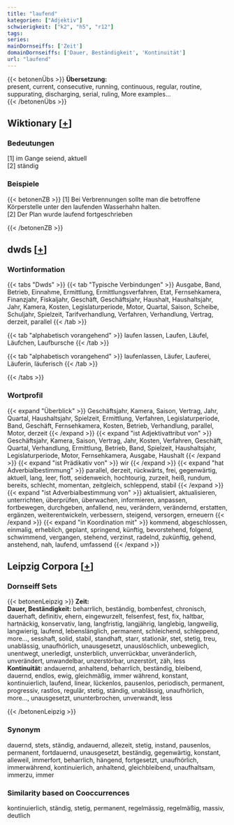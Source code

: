 ```yaml
---
title: "laufend"
kategorien: ["Adjektiv"]
schwierigkeit: ["k2", "h5", "r12"]
tags:
series:
mainDornseiffs: ['Zeit']
domainDornseiffs: ['Dauer, Beständigkeit', 'Kontinuität']
url: "laufend"
---
```


{{< betonenÜbs >}}
**Übersetzung:**  
present, current, consecutive, running, continuous, regular, routine, suppurating, discharging, serial, ruling, More examples...  
{{< /betonenÜbs >}}

## Wiktionary [[+](https://de.wiktionary.org/wiki/laufend)]

### Bedeutungen
[1] im Gange seiend, aktuell  
[2] ständig  

### Beispiele
{{< betonenZB >}}
[1] Bei Verbrennungen sollte man die betroffene Körperstelle unter den laufenden Wasserhahn halten.  
[2] Der Plan wurde laufend fortgeschrieben  

{{< /betonenZB >}}


## dwds [[+](https://www.dwds.de/wb/laufend)]

### Wortinformation
{{< tabs "Dwds" >}}
{{< tab "Typische Verbindungen" >}}
Ausgabe, Band, Betrieb, Einnahme, Ermittlung, Ermittlungsverfahren, Etat, Fernsehkamera, Finanzjahr, Fiskaljahr, Geschäft, Geschäftsjahr, Haushalt, Haushaltsjahr, Jahr, Kamera, Kosten, Legislaturperiode, Motor, Quartal, Saison, Scheibe, Schuljahr, Spielzeit, Tarifverhandlung, Verfahren, Verhandlung, Vertrag, derzeit, parallel
{{< /tab >}}

{{< tab "alphabetisch vorangehend" >}}
laufen lassen, Laufen, Läufel, Läufchen, Laufbursche
{{< /tab >}}

{{< tab "alphabetisch vorangehend" >}}
laufenlassen, Läufer, Lauferei, Läuferin, läuferisch
{{< /tab >}}

{{< /tabs >}}

### Wortprofil
{{< expand "Überblick" >}} Geschäftsjahr, Kamera, Saison, Vertrag, Jahr, Quartal, Haushaltsjahr, Spielzeit, Ermittlung, Verfahren, Legislaturperiode, Band, Geschäft, Fernsehkamera, Kosten, Betrieb, Verhandlung, parallel, Motor, derzeit {{< /expand >}}
{{< expand "ist Adjektivattribut von" >}} Geschäftsjahr, Kamera, Saison, Vertrag, Jahr, Kosten, Verfahren, Geschäft, Quartal, Verhandlung, Ermittlung, Betrieb, Band, Spielzeit, Haushaltsjahr, Legislaturperiode, Motor, Fernsehkamera, Ausgabe, Haushalt {{< /expand >}}
{{< expand "ist Prädikativ von" >}} wir {{< /expand >}}
{{< expand "hat Adverbialbestimmung" >}} parallel, derzeit, rückwärts, frei, gegenwärtig, aktuell, lang, leer, flott, seidenweich, hochtourig, zurzeit, heiß, rundum, bereits, schlecht, momentan, zeitgleich, schleppend, stabil {{< /expand >}}
{{< expand "ist Adverbialbestimmung von" >}} aktualisiert, aktualisieren, unterrichten, überprüfen, überwachen, informieren, anpassen, fortbewegen, durchgeben, anfallend, neu, verändern, verändernd, erstatten, ergänzen, weiterentwickeln, verbessern, steigend, versorgen, erneuern {{< /expand >}}
{{< expand "in Koordination mit" >}} kommend, abgeschlossen, einmalig, erheblich, geplant, springend, künftig, bevorstehend, folgend, schwimmend, vergangen, stehend, verzinst, radelnd, zukünftig, gehend, anstehend, nah, laufend, umfassend {{< /expand >}}

## Leipzig Corpora [[+](https://corpora.uni-leipzig.de/en/res?word=laufend&corpusId=deu_newscrawl-public_2018)]

### Dornseiff Sets
{{< betonenLeipzig >}}
**Zeit:**  
**Dauer, Beständigkeit:** beharrlich, beständig, bombenfest, chronisch, dauerhaft, definitiv, ehern, eingewurzelt, felsenfest, fest, fix, haltbar, hartnäckig, konservativ, lang, langfristig, langjährig, langlebig, langweilig, langwierig, laufend, lebenslänglich, permanent, schleichend, schleppend, more..., sesshaft, solid, stabil, standhaft, starr, stationär, stet, stetig, treu, unablässig, unaufhörlich, unausgesetzt, unauslöschlich, unbeweglich, unentwegt, unerledigt, unsterblich, unverrückbar, unveränderlich, unverändert, unwandelbar, unzerstörbar, unzerstört, zäh, less  
**Kontinuität:** andauernd, anhaltend, beharrlich, beständig, bleibend, dauernd, endlos, ewig, gleichmäßig, immer während, konstant, kontinuierlich, laufend, linear, lückenlos, pausenlos, periodisch, permanent, progressiv, rastlos, regulär, stetig, ständig, unablässig, unaufhörlich, more..., unausgesetzt, ununterbrochen, unverwandt, less  

{{< /betonenLeipzig >}}

### Synonym
dauernd, stets, ständig, andauernd, allezeit, stetig, instand, pausenlos, permanent, fortdauernd, unausgesetzt, beständig, gegenwärtig, konstant, alleweil, immerfort, beharrlich, hängend, fortgesetzt, unaufhörlich, immerwährend, kontinuierlich, anhaltend, gleichbleibend, unaufhaltsam, immerzu, immer


### Similarity based on Cooccurrences
kontinuierlich, ständig, stetig, permanent, regelmässig, regelmäßig, massiv, deutlich

